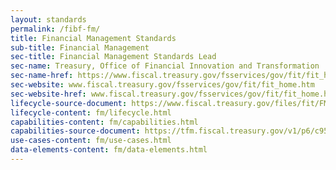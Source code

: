```yaml
---
layout: standards
permalink: /fibf-fm/
title: Financial Management Standards
sub-title: Financial Management
sec-title: Financial Management Standards Lead
sec-name: Treasury, Office of Financial Innovation and Transformation
sec-name-href: https://www.fiscal.treasury.gov/fsservices/gov/fit/fit_home.htm
sec-website: www.fiscal.treasury.gov/fsservices/gov/fit/fit_home.htm
sec-website-href: www.fiscal.treasury.gov/fsservices/gov/fit/fit_home.htm
lifecycle-source-document: https://www.fiscal.treasury.gov/files/fit/FMFunctionsandActivities.pdf
lifecycle-content: fm/lifecycle.html
capabilities-content: fm/capabilities.html
capabilities-source-document: https://tfm.fiscal.treasury.gov/v1/p6/c950.html
use-cases-content: fm/use-cases.html
data-elements-content: fm/data-elements.html
---
```

